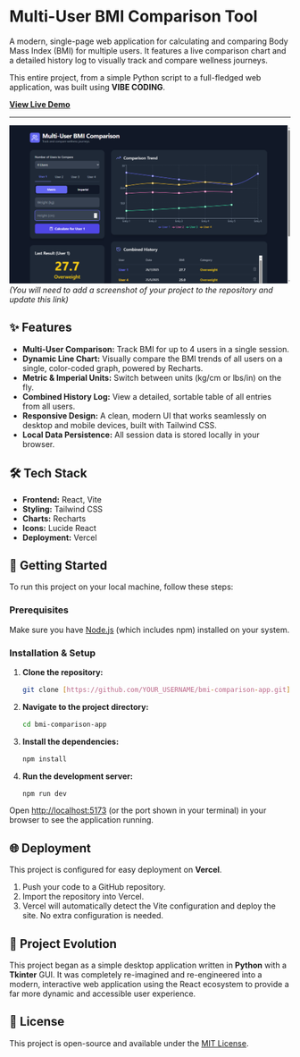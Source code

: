 # Multi-User BMI Comparison Tool

A modern, single-page web application for calculating and comparing Body Mass Index (BMI) for multiple users. It features a live comparison chart and a detailed history log to visually track and compare wellness journeys.

This entire project, from a simple Python script to a full-fledged web application, was built using **VIBE CODING**.

[**View Live Demo**](https://bmi-online.vercel.app/)

---

![Project Screenshot](https://raw.githubusercontent.com/Aditya-Sai-19/BMI_ONLINE/main/project-screenshot.png)
*(You will need to add a screenshot of your project to the repository and update this link)*

## ✨ Features

* **Multi-User Comparison:** Track BMI for up to 4 users in a single session.
* **Dynamic Line Chart:** Visually compare the BMI trends of all users on a single, color-coded graph, powered by Recharts.
* **Metric & Imperial Units:** Switch between units (kg/cm or lbs/in) on the fly.
* **Combined History Log:** View a detailed, sortable table of all entries from all users.
* **Responsive Design:** A clean, modern UI that works seamlessly on desktop and mobile devices, built with Tailwind CSS.
* **Local Data Persistence:** All session data is stored locally in your browser.

## 🛠️ Tech Stack

* **Frontend:** React, Vite
* **Styling:** Tailwind CSS
* **Charts:** Recharts
* **Icons:** Lucide React
* **Deployment:** Vercel

## 🚀 Getting Started

To run this project on your local machine, follow these steps:

### Prerequisites

Make sure you have [Node.js](https://nodejs.org/) (which includes npm) installed on your system.

### Installation & Setup

1.  **Clone the repository:**
    ```sh
    git clone [https://github.com/YOUR_USERNAME/bmi-comparison-app.git](https://github.com/YOUR_USERNAME/bmi-comparison-app.git)
    ```

2.  **Navigate to the project directory:**
    ```sh
    cd bmi-comparison-app
    ```

3.  **Install the dependencies:**
    ```sh
    npm install
    ```

4.  **Run the development server:**
    ```sh
    npm run dev
    ```

Open [http://localhost:5173](http://localhost:5173) (or the port shown in your terminal) in your browser to see the application running.

## 🌐 Deployment

This project is configured for easy deployment on **Vercel**.

1.  Push your code to a GitHub repository.
2.  Import the repository into Vercel.
3.  Vercel will automatically detect the Vite configuration and deploy the site. No extra configuration is needed.

## 🌱 Project Evolution

This project began as a simple desktop application written in **Python** with a **Tkinter** GUI. It was completely re-imagined and re-engineered into a modern, interactive web application using the React ecosystem to provide a far more dynamic and accessible user experience.

## 📄 License

This project is open-source and available under the [MIT License](LICENSE).
